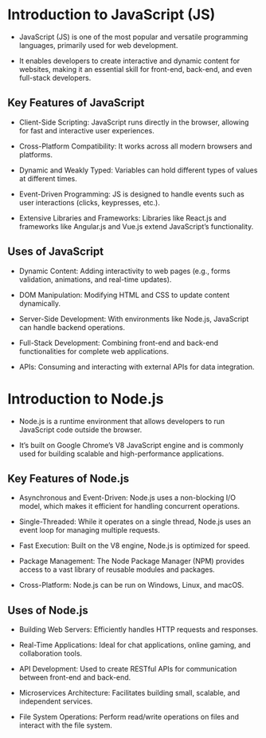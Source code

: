 # Introduction to JavaScript (JS)

- JavaScript (JS) is one of the most popular and versatile programming languages, primarily used for web development.

- It enables developers to create interactive and dynamic content for websites, making it an essential skill for front-end, back-end, and even full-stack developers.

## Key Features of JavaScript

- Client-Side Scripting: JavaScript runs directly in the browser, allowing for fast and interactive user experiences.

- Cross-Platform Compatibility: It works across all modern browsers and platforms.

- Dynamic and Weakly Typed: Variables can hold different types of values at different times.

- Event-Driven Programming: JS is designed to handle events such as user interactions (clicks, keypresses, etc.).

- Extensive Libraries and Frameworks: Libraries like React.js and frameworks like Angular.js and Vue.js extend JavaScript’s functionality.

## Uses of JavaScript

- Dynamic Content: Adding interactivity to web pages (e.g., forms validation, animations, and real-time updates).

- DOM Manipulation: Modifying HTML and CSS to update content dynamically.

- Server-Side Development: With environments like Node.js, JavaScript can handle backend operations.

- Full-Stack Development: Combining front-end and back-end functionalities for complete web applications.

- APIs: Consuming and interacting with external APIs for data integration.

# Introduction to Node.js

- Node.js is a runtime environment that allows developers to run JavaScript code outside the browser.

- It’s built on Google Chrome’s V8 JavaScript engine and is commonly used for building scalable and high-performance applications.

## Key Features of Node.js

- Asynchronous and Event-Driven: Node.js uses a non-blocking I/O model, which makes it efficient for handling concurrent operations.

- Single-Threaded: While it operates on a single thread, Node.js uses an event loop for managing multiple requests.

- Fast Execution: Built on the V8 engine, Node.js is optimized for speed.

- Package Management: The Node Package Manager (NPM) provides access to a vast library of reusable modules and packages.

- Cross-Platform: Node.js can be run on Windows, Linux, and macOS.

## Uses of Node.js

- Building Web Servers: Efficiently handles HTTP requests and responses.

- Real-Time Applications: Ideal for chat applications, online gaming, and collaboration tools.

- API Development: Used to create RESTful APIs for communication between front-end and back-end.

- Microservices Architecture: Facilitates building small, scalable, and independent services.

- File System Operations: Perform read/write operations on files and interact with the file system.
